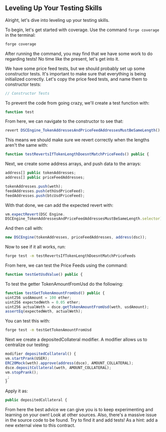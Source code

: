 ## Leveling Up Your Testing Skills

Alright, let's dive into leveling up your testing skills.

To begin, let's get started with coverage. Use the command `forge coverage` in the terminal:
```bash
forge coverage
```
After running the command, you may find that we have some work to do regarding tests! No time like the present, let's get into it.

We have some price feed tests, but we should probably set up some constructor tests. It's important to make sure that everything is being initialized correctly. Let's copy the price feed tests, and name them to constructor tests:
```javascript
// Constructor Tests
```
To prevent the code from going crazy, we'll create a test function with:
```javascript
function test
```
From here, we can navigate to the constructor to see that:
```javascript
revert DSCEngine_TokenAddressesAndPriceFeedAddressesMustBeSameLength();
```
This means we should make sure we revert correctly when the lengths aren't the same with:
```javascript
function testRevertsIfTokenLengthDoesntMatchPriceFeeds() public {
```
Next, we create some address arrays, and push data to the arrays:
```javascript
address[] public tokenAddresses;
address[] public priceFeedAddresses;

tokenAddresses.push(weth);
feedAddresses.push(ethUsdPriceFeed);
feedAddresses.push(btcUsdPriceFeed);
```
With that done, we can add the expected revert with:
```javascript
vm.expectRevert(DSC Engine.
DSCEngine_TokenAddressesAndPriceFeedAddressesMustBeSameLength.selector);
```
And then call with:
```javascript
new DSCEngine(tokenAddresses, priceFeedAddresses, address(dsc));
```
Now to see if it all works, run:
```bash
forge test -m testRevertsIfTokenLengthDoesntMatchPriceFeeds
```
From here, we can test the Price Feeds using the command:
```javascript
function testGetUsdValue() public {
```
To test the getter TokenAmountFromUsd do the following:
```javascript
function testGetTokenAmountFromUsd() public {
uint256 usdAmount = 100 ether;
uint256 expectedWeth = 0.05 ether;
uint256 actualWeth = dsce.getTokenAmountFromUsd(weth, usdAmount);
assertEq(expectedWeth, actualWeth);
```
You can test this with:
```bash
forge test -m testGetTokenAmountFromUsd
```
Next we create a depositedCollateral modifier. A modifier allows us to centralize our testing:
```javascript
modifier depositedCollateral() {
vm.startPrank(USER);
ERC20Mock(weth).approve(address(dsce), AMOUNT_COLLATERAL);
dsce.depositCollateral(weth, AMOUNT_COLLATERAL);
vm.stopPrank();
_;
}
```
Apply it as:
```javascript
public depositedCollateral {
```
From here the best advice we can give you is to keep experimenting and learning on your own! Look at other sources. Also, there's a massive issue in the source code to be found. Try to find it and add tests! As a hint: add a new external view to this contract.
